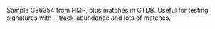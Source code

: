 Sample G36354 from HMP, plus matches in GTDB. Useful for testing
signatures with --track-abundance and lots of matches.
